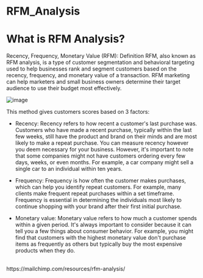 # RFM_Analysis

# What is RFM Analysis?

Recency, Frequency, Monetary Value (RFM): Definition
RFM, also known as RFM analysis, is a type of customer segmentation and behavioral targeting used to help businesses rank and segment customers based on the recency, frequency, and monetary value of a transaction. RFM marketing can help marketers and small business owners determine their target audience to use their budget most effectively.

![image](https://user-images.githubusercontent.com/128878040/235132383-13bc382e-1023-428e-b57f-3ebc7f19c9a6.png)

This method gives customers scores based on 3 factors:

* Recency: Recency refers to how recent a customer's last purchase was. Customers who have made a recent purchase, typically within the last few weeks, still have the product and brand on their minds and are most likely to make a repeat purchase. You can measure recency however you deem necessary for your business. However, it's important to note that some companies might not have customers ordering every few days, weeks, or even months. For example, a car company might sell a single car to an individual within ten years.

* Frequency: Frequency is how often the customer makes purchases, which can help you identify repeat customers. For example, many clients make frequent repeat purchases within a set timeframe. Frequency is essential in determining the individuals most likely to continue shopping with your brand after their first initial purchase.

* Monetary value: Monetary value refers to how much a customer spends within a given period. It's always important to consider because it can tell you a few things about consumer behavior. For example, you might find that customers with the highest monetary value don't purchase items as frequently as others but typically buy the most expensive products when they do.

<br>
https://mailchimp.com/resources/rfm-analysis/
</p>
